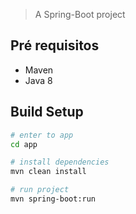 > A Spring-Boot project

## Pré requisitos
- Maven
- Java 8

## Build Setup
``` bash
# enter to app
cd app

# install dependencies
mvn clean install

# run project
mvn spring-boot:run
```

